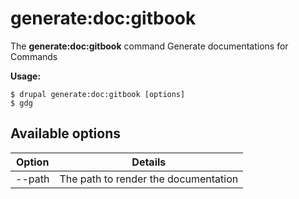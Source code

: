 # generate:doc:gitbook
The **generate:doc:gitbook** command Generate documentations for Commands

**Usage:**
```
$ drupal generate:doc:gitbook [options] 
$ gdg  
```

## Available options
Option | Details
-------|-------------
--path | The path to render the documentation
